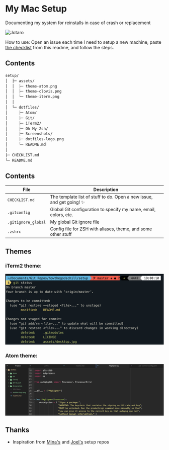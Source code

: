 # My Mac Setup

Documenting my system for reinstalls in case of crash or replacement

![Jotaro](https://media.giphy.com/media/O3fbWenrGmTsc/giphy.gif)

How to use: Open an issue each time I need to setup a new machine, paste [the checklist](https://github.com/howthegodschill/setup/blob/main/checklist.md) from this readme, and follow the steps.

## Contents

```bash
setup/
│  ├─ assets/
│  │  ├─ theme-atom.png
│  │  ├─ theme-clovis.png
│  │  └─ theme-iterm.png
│  │
│  └─ dotfiles/
│     ├─ Atom/
│     ├─ Git/
│     ├─ iTerm2/
│     ├─ Oh My Zsh/
│     ├─ Screenshots/
│     ├─ dotfiles-logo.png
│     └─ README.md
│
├─ CHECKLIST.md
└─ README.md
```

## Contents

| File | Description |
| --- | --- |
| `CHECKLIST.md` | The template list of stuff to do. Open a new issue, and get going! :sparkles: |
| `.gitconfig` | Global Git configuration to specify my name, email, colors, etc. |
| `.gitignore_global` | My global Git ignore file |
| `.zshrc` | Config file for ZSH with aliases, theme, and some other stuff |

## Themes

### iTerm2 theme:

![Clovis](assets/theme-clovis.png)

### Atom theme:

![Monokai](assets/theme-atom.png)

## Thanks
- Inspiration from [Mina's](https://github.com/minamarkham/setup) and [Joel's](https://github.com/jglovier/my-setup) setup repos
